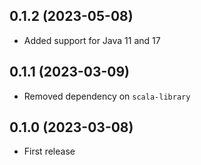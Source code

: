 ## 0.1.2 (2023-05-08)

- Added support for Java 11 and 17

## 0.1.1 (2023-03-09)

- Removed dependency on `scala-library`

## 0.1.0 (2023-03-08)

- First release
